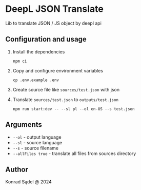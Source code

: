 # DeepL JSON Translate
Lib to translate JSON / JS object by deepl api

## Configuration and usage
1. Install the dependencies
    ```shell
    npm ci
    ```

1. Copy and configure environment variables
    ```shell
    cp .env.example .env
    ```

1. Create source file like `sources/test.json` with json

1. Translate `sources/test.json` to `outputs/test.json`
    ```shell
    npm run start:dev -- --sl pl --ol en-US --s test.json
    ```

## Arguments
- `--ol` - output language
- `--sl` - source language
- `--s` - source filename
- `--allFiles true` - translate all files from sources directory

## Author
Konrad Sądel @ 2024
